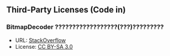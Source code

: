 ## Third-Party Licenses (Code in)

### BitmapDecoder ??????????????????(???)?????????

* URL: [StackOverflow](https://ja.stackoverflow.com/questions/44449/bitmapdecoder-%e3%81%8c%e3%82%b5%e3%83%9d%e3%83%bc%e3%83%88%e3%81%97%e3%81%a6%e3%81%84%e3%82%8b%e7%94%bb%e5%83%8f%e3%83%95%e3%82%a1%e3%82%a4%e3%83%ab%e3%81%ae%e7%a8%ae%e9%a1%9e%e6%8b%a1%e5%bc%b5%e5%ad%90%e3%82%92%e5%85%a8%e3%81%a6%e5%8f%96%e5%be%97%e3%81%97%e3%81%9f%e3%81%84-heic%e3%81%a8%e3%81%8b/44459#44459)
* License: [CC BY-SA 3.0](https://creativecommons.org/licenses/by-sa/3.0/deed.ja)


